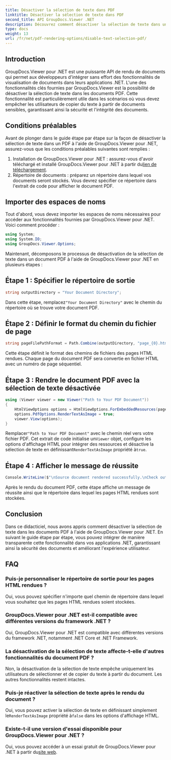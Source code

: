 ```yaml
---
title: Désactiver la sélection de texte dans PDF
linktitle: Désactiver la sélection de texte dans PDF
second_title: API GroupDocs.Viewer .NET
description: Découvrez comment désactiver la sélection de texte dans un PDF à l'aide de GroupDocs.Viewer pour .NET. Suivez notre guide étape par étape pour une intégration transparente.
type: docs
weight: 13
url: /fr/net/pdf-rendering-options/disable-text-selection-pdf/
---
```

## Introduction
GroupDocs.Viewer pour .NET est une puissante API de rendu de documents qui permet aux développeurs d'intégrer sans effort des fonctionnalités de visualisation de documents dans leurs applications .NET. L'une des fonctionnalités clés fournies par GroupDocs.Viewer est la possibilité de désactiver la sélection de texte dans les documents PDF. Cette fonctionnalité est particulièrement utile dans les scénarios où vous devez empêcher les utilisateurs de copier du texte à partir de documents sensibles, garantissant ainsi la sécurité et l'intégrité des documents.
## Conditions préalables
Avant de plonger dans le guide étape par étape sur la façon de désactiver la sélection de texte dans un PDF à l'aide de GroupDocs.Viewer pour .NET, assurez-vous que les conditions préalables suivantes sont remplies :
1.  Installation de GroupDocs.Viewer pour .NET : assurez-vous d'avoir téléchargé et installé GroupDocs.Viewer pour .NET à partir du[lien de téléchargement](https://releases.groupdocs.com/viewer/net/).
2. Répertoire de documents : préparez un répertoire dans lequel vos documents seront stockés. Vous devrez spécifier ce répertoire dans l'extrait de code pour afficher le document PDF.

## Importer des espaces de noms
Tout d'abord, vous devez importer les espaces de noms nécessaires pour accéder aux fonctionnalités fournies par GroupDocs.Viewer pour .NET. Voici comment procéder :

```csharp
using System;
using System.IO;
using GroupDocs.Viewer.Options;
```

Maintenant, décomposons le processus de désactivation de la sélection de texte dans un document PDF à l'aide de GroupDocs.Viewer pour .NET en plusieurs étapes :
## Étape 1 : Spécifier le répertoire de sortie
```csharp
string outputDirectory = "Your Document Directory";
```
 Dans cette étape, remplacez`"Your Document Directory"` avec le chemin du répertoire où se trouve votre document PDF.
## Étape 2 : Définir le format du chemin du fichier de page
```csharp
string pageFilePathFormat = Path.Combine(outputDirectory, "page_{0}.html");
```
Cette étape définit le format des chemins de fichiers des pages HTML rendues. Chaque page du document PDF sera convertie en fichier HTML avec un numéro de page séquentiel.
## Étape 3 : Rendre le document PDF avec la sélection de texte désactivée
```csharp
using (Viewer viewer = new Viewer("Path to Your PDF Document"))
{
    HtmlViewOptions options = HtmlViewOptions.ForEmbeddedResources(pageFilePathFormat);
    options.PdfOptions.RenderTextAsImage = true;
    viewer.View(options);
}
```
 Remplacer`"Path to Your PDF Document"` avec le chemin réel vers votre fichier PDF. Cet extrait de code initialise un`Viewer` objet, configure les options d'affichage HTML pour intégrer des ressources et désactive la sélection de texte en définissant`RenderTextAsImage` propriété à`true`.
## Étape 4 : Afficher le message de réussite
```csharp
Console.WriteLine($"\nSource document rendered successfully.\nCheck output in {outputDirectory}.");
```
Après le rendu du document PDF, cette étape affiche un message de réussite ainsi que le répertoire dans lequel les pages HTML rendues sont stockées.

## Conclusion
Dans ce didacticiel, nous avons appris comment désactiver la sélection de texte dans les documents PDF à l'aide de GroupDocs.Viewer pour .NET. En suivant le guide étape par étape, vous pouvez intégrer de manière transparente cette fonctionnalité dans vos applications .NET, garantissant ainsi la sécurité des documents et améliorant l'expérience utilisateur.
## FAQ
### Puis-je personnaliser le répertoire de sortie pour les pages HTML rendues ?
Oui, vous pouvez spécifier n'importe quel chemin de répertoire dans lequel vous souhaitez que les pages HTML rendues soient stockées.
### GroupDocs.Viewer pour .NET est-il compatible avec différentes versions du framework .NET ?
Oui, GroupDocs.Viewer pour .NET est compatible avec différentes versions du framework .NET, notamment .NET Core et .NET Framework.
### La désactivation de la sélection de texte affecte-t-elle d'autres fonctionnalités du document PDF ?
Non, la désactivation de la sélection de texte empêche uniquement les utilisateurs de sélectionner et de copier du texte à partir du document. Les autres fonctionnalités restent intactes.
### Puis-je réactiver la sélection de texte après le rendu du document ?
 Oui, vous pouvez activer la sélection de texte en définissant simplement le`RenderTextAsImage` propriété à`false` dans les options d'affichage HTML.
### Existe-t-il une version d'essai disponible pour GroupDocs.Viewer pour .NET ?
 Oui, vous pouvez accéder à un essai gratuit de GroupDocs.Viewer pour .NET à partir du[site web](https://releases.groupdocs.com/).